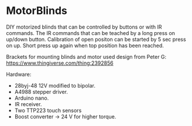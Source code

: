 # MotorBlinds
DIY motorized blinds that can be controlled by buttons or with IR commands. The IR commands that can be teached by a long press on up/down button.
Calibration of open positon can be started by 5 sec press on up. Short press up again when top position has been reached.

Brackets for mounting blinds and motor used design from Peter G:
https://www.thingiverse.com/thing:2392856

Hardware:
- 28byj-48 12V modified to bipolar.
- A4988 stepper driver.
- Arduino nano.
- IR receiver.
- Two TTP223 touch sensors
- Boost converter -> 24 V for higher torque.